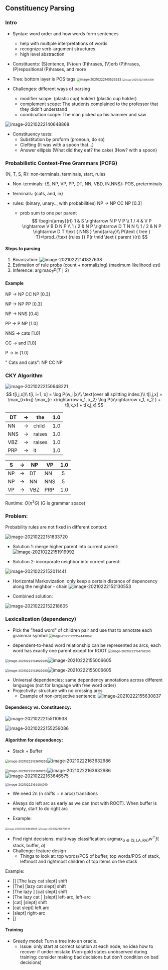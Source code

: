 ## Constituency Parsing

### Intro

+ Syntax: word order and how words form sentences
  + help with multiple interpretations of words
  + recognize verb-argument structures
  + high level abstraction
+ Constituents:  (S)entence, (N)oun (P)hrases, (V)erb (P)hrases, (P)repositional (P)hrases, and
  more
+ Tree: bottom layer is POS tags
  <img src="/home/arkyyang/files/notes/notes/attachments/image-20210222140526333.png" alt="image-20210222140526333" style="zoom:70%;" /> <img src="/home/arkyyang/files/notes/notes/attachments/image-20210222140612506.png" alt="image-20210222140612506" style="zoom:50%;" />

+ Challenges: different ways of parsing
  + modifier scope: (plastic cup) holder/ (plastic cup holder)
  + complement scope: The students complained to the professor that they didn't understand 
  + coordination scope: The man picked up his hammer and saw

![image-20210222140648868](/home/arkyyang/files/notes/notes/attachments/image-20210222140648868.png)

+ Constituency tests:
  + Substitution by proform (pronoun, do so)
  + Clefting (It was with a spoon that...)
  + Answer ellipsis (What did they eat? the cake) (How? with a spoon)



### Probabilistic Context-Free Grammars (PCFG)

{N, T, S, R}: non-terminals, terminals, start, rules

+ Non-terminals: {S, NP, VP, PP, DT, NN, VBD, IN,NNS}: POS, preterminals

+ terminals: {cats, and, in}

+ rules: (binary, unary.., with probabilities) NP → NP CC NP [0.3]

  + prob sum to one per parent 
    $$
    \begin{array}{rl}
    1 & S \rightarrow N P V P \\
    1 / 4 & V P \rightarrow V B D N P \\
    1 / 2 & N P \rightarrow D T N N \\
    1 / 2 & N P \rightarrow D T \text { NNS }
    \end{array}\\
    P(\text { tree } T)=\prod_{\text {rules }} P(r \mid \text { parent }(r))
    $$

#### Steps to parsing

1. Binarization:
   ![image-20210222141827638](/home/arkyyang/files/notes/notes/attachments/image-20210222141827638.png)
2. Estimation of rule probs (count + normalizing) (maximum likelihood est)
3. Inference: $\arg \max _{T} P(T \mid \bar{x})$

#### Example

NP → NP CC NP [0.3]

NP → NP PP [0.3]

NP → NNS [0.4]

PP → P NP [1.0]

NNS → cats [1.0]

CC → and [1.0]

P → in [1.0]

" Cats and cats": NP CC NP







### CKY Algorithm

![image-20210222150648221](/home/arkyyang/files/notes/notes/attachments/image-20210222150648221.png)
$$
t[i,j,x]\\
t[i, i+1, x] = \log P(w_i|x)\\
\text{over all splitting index:}\\
t[i,j,x] = \max_{i<k<j} \max_{r: x\rightarrow x_1, x_2} \log P(x\rightarrow x_1, x_2 ) + t[i,k,x] + t[k,j,x]
$$

| DT   | ->   | the    | 1.0  |
| ---- | ---- | ------ | ---- |
| NN   | ->   | child  | 1.0  |
| NNS  | ->   | raises | 1.0  |
| VBZ  | ->   | raises | 1.0  |
| PRP  | ->   | it     | 1.0  |

| S    | ->   | NP   | VP   | 1.0  |
| ---- | ---- | ---- | ---- | ---- |
| NP   | ->   | DT   | NN   | .5   |
| NP   | ->   | NN   | NNS  | .5   |
| VP   | ->   | VBZ  | PRP  | 1.0  |

Runtime: $O(n^3G)$ (G is grammar space)



### Problem:

Probability rules are not fixed in different context:

![image-20210222151833720](/home/arkyyang/files/notes/notes/attachments/image-20210222151833720.png)

+ Solution 1: merge higher parent into current parent:
  ![image-20210222151919992](/home/arkyyang/files/notes/notes/attachments/image-20210222151919992.png)

+ Solution 2: incorporate neighbor into current parent:

![image-20210222152011441](/home/arkyyang/files/notes/notes/attachments/image-20210222152011441.png)

+ Horizontal Markovization: only keep a certain distance of depencency along the neighbor - chain
  ![image-20210222152130553](/home/arkyyang/files/notes/notes/attachments/image-20210222152130553.png)

+ Combined solution: 

![image-20210222152218605](/home/arkyyang/files/notes/notes/attachments/image-20210222152218605.png)

### Lexicalization (dependency)

+ Pick the "head word" of children pair and use that to annotate each grammar symbol
  <img src="/home/arkyyang/files/notes/notes/attachments/image-20210222152443069.png" alt="image-20210222152443069" style="zoom:67%;" />

+ dependent-to-head word relationship can be represented as arcs, each word has exactly one parent except for ROOT
  <img src="/home/arkyyang/files/notes/notes/attachments/image-20210222154758295.png" alt="image-20210222154758295" style="zoom:67%;" />

<img src="/home/arkyyang/files/notes/notes/attachments/image-20210222154922985.png" alt="image-20210222154922985" style="zoom:67%;" />![image-20210222155006605](/home/arkyyang/files/notes/notes/attachments/image-20210222155006605.png)

<img src="/home/arkyyang/files/notes/notes/attachments/image-20210222154922985.png" alt="image-20210222154922985" style="zoom:67%;" />![image-20210222155006605](/home/arkyyang/files/notes/notes/attachments/image-20210222155006605.png)



+ Universal dependencies: same dependency annotations across different languages (not for language with free word order)
+ Projectivity: structure with no crossing arcs
  + Example of  non-projective sentence: ![image-20210222155630837](/home/arkyyang/files/notes/notes/attachments/image-20210222155630837.png)

#### Dependency vs. Constituency:

![image-20210222155110938](/home/arkyyang/files/notes/notes/attachments/image-20210222155110938.png)

![image-20210222155259086](/home/arkyyang/files/notes/notes/attachments/image-20210222155259086.png)

#### Algorithm for dependency:

+ Stack + Buffer

<img src="/home/arkyyang/files/notes/notes/attachments/image-20210222163619255.png" alt="image-20210222163619255" style="zoom:67%;" />![image-20210222163632986](/home/arkyyang/files/notes/notes/attachments/image-20210222163632986.png)

<img src="/home/arkyyang/files/notes/notes/attachments/image-20210222163619255.png" alt="image-20210222163619255" style="zoom:67%;" />![image-20210222163632986](/home/arkyyang/files/notes/notes/attachments/image-20210222163632986.png)![image-20210222163646575](/home/arkyyang/files/notes/notes/attachments/image-20210222163646575.png)

<img src="/home/arkyyang/files/notes/notes/attachments/image-20210222164404010.png" alt="image-20210222164404010" style="zoom:67%;" />

+ We need 2n (n shifts + n arcs) transitions
+ Always do left arc as early as we can (not with ROOT). When buffer is empty, start to do right arc

+ Example:

<img src="/home/arkyyang/files/notes/notes/attachments/image-20210222164649606.png" alt="image-20210222164649606" style="zoom:50%;" /> <img src="/home/arkyyang/files/notes/notes/attachments/image-20210222164706519.png" alt="image-20210222164706519" style="zoom:50%;" />

+ Find right decisions: multi-way classification: $\operatorname{argmax}_{a \in\{\mathrm{S}, \mathrm{LA}, \mathrm{RA}\}} w^{\top} f(\text { stack, buffer, } a)$
+ Challenge: feature design
  + Things to look at: top words/POS of buffer, top words/POS of stack, leftmost and rightmost children of top items on the stack

Example:

+ [] [The lazy cat slept] shift
+ [The] [lazy cat slept]  shift
+ [The lazy ] [cat slept] shift
+ [The lazy cat ] [slept] left-arc, left-arc
+ [cat] [slept] shift
+ [cat slept] left arc
+ [slept] right-arc
+ []



#### Training

+ Greedy model: Turn a tree into an oracle. 
  + Issue: only start at correct solution at each node, no idea how to recover if under mistake (Non-gold states unobserved during training: consider making bad decisions but don't condition on bad decisions)
